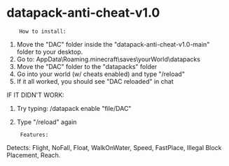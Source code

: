 # datapack-anti-cheat-v1.0
        How to install:

1) Move the "DAC" folder inside the "datapack-anti-cheat-v1.0-main" folder to your desktop.
2) Go to: AppData\Roaming\.minecraft\saves\yourWorld\datapacks
3) Move the "DAC" folder to the "datapacks" folder
4) Go into your world (w/ cheats enabled) and type "/reload"
5) If it all worked, you should see "DAC reloaded" in chat

IF IT DIDN'T WORK:
1) Try typing: /datapack enable "file/DAC"
2) Type "/reload" again



        Features:
Detects: Flight, NoFall, Float, WalkOnWater, Speed, FastPlace, Illegal Block Placement, Reach.
